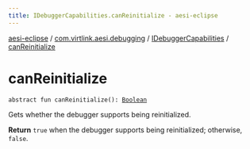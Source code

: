 ```yaml
---
title: IDebuggerCapabilities.canReinitialize - aesi-eclipse
---
```


[aesi-eclipse](../../index.html) / [com.virtlink.aesi.debugging](../index.html) / [IDebuggerCapabilities](index.html) / [canReinitialize](.)

# canReinitialize

`abstract fun canReinitialize(): `[`Boolean`](https://kotlinlang.org/api/latest/jvm/stdlib/kotlin/-boolean/index.html)

Gets whether the debugger supports being reinitialized.

**Return**
`true` when the debugger supports being reinitialized; otherwise, `false`.

